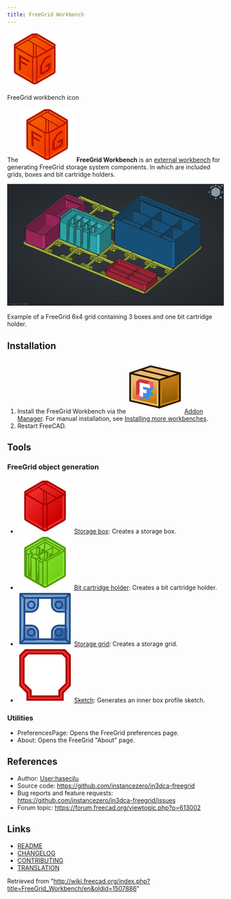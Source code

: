```yaml
---
title: FreeGrid Workbench
---
```


![](/src/assets/images/FreeGridWorkbench.svg)

FreeGrid workbench icon

The ![](/src/assets/images/FreeGridWorkbench.svg) **FreeGrid Workbench** is an [external workbench](/External_workbenches "External workbenches") for generating FreeGrid storage system components. In which are included grids, boxes and bit cartridge holders.

![](/src/assets/images/FreeGrid_example.png)

Example of a FreeGrid 6x4 grid containing 3 boxes and one bit cartridge holder.

## Installation

1. Install the FreeGrid Workbench via the ![](/src/assets/images/AddonManager.svg) [Addon Manager](/Std_AddonMgr "Std AddonMgr"). For manual installation, see [Installing more workbenches](/Installing_more_workbenches "Installing more workbenches").
2. Restart FreeCAD.

## Tools

### FreeGrid object generation

- ![](/src/assets/images/FreeGrid_StorageBox.svg) [Storage box](/FreeGrid_StorageBox "FreeGrid StorageBox"): Creates a storage box.
- ![](/src/assets/images/FreeGrid_BitCartridgeHolder.svg) [Bit cartridge holder](/FreeGrid_BitCartridgeHolder "FreeGrid BitCartridgeHolder"): Creates a bit cartridge holder.
- ![](/src/assets/images/FreeGrid_StorageGrid.svg) [Storage grid](/FreeGrid_StorageGrid "FreeGrid StorageGrid"): Creates a storage grid.
- ![](/src/assets/images/FreeGrid_Sketch.svg) [Sketch](/FreeGrid_Sketch "FreeGrid Sketch"): Generates an inner box profile sketch.

### Utilities

- PreferencesPage: Opens the FreeGrid preferences page.
- About: Opens the FreeGrid "About" page.

## References

- Author: [User:hasecilu](/User:Hasecilu "User:Hasecilu")
- Source code: <https://github.com/instancezero/in3dca-freegrid>
- Bug reports and feature requests: <https://github.com/instancezero/in3dca-freegrid/issues>
- Forum topic: <https://forum.freecad.org/viewtopic.php?p=613002>

## Links

- [README](https://github.com/instancezero/in3dca-freegrid/blob/main/README.md)
- [CHANGELOG](https://github.com/instancezero/in3dca-freegrid/blob/main/CHANGELOG.md)
- [CONTRIBUTING](https://github.com/instancezero/in3dca-freegrid/blob/main/CONTRIBUTING.md)
- [TRANSLATION](https://github.com/instancezero/in3dca-freegrid/blob/main/freecad/freegrid/resources/translations/README.md)

Retrieved from "<http://wiki.freecad.org/index.php?title=FreeGrid_Workbench/en&oldid=1507886>"
